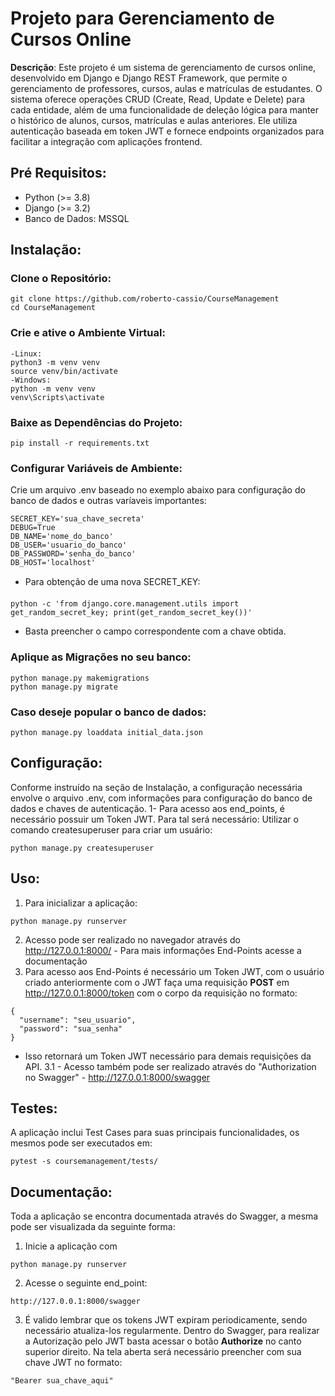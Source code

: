 # Projeto para Gerenciamento de Cursos Online
**Descrição**: Este projeto é um sistema de gerenciamento de cursos online, desenvolvido em Django e Django REST Framework, que permite o gerenciamento de professores, cursos, aulas e matrículas de estudantes. O sistema oferece operações CRUD (Create, Read, Update e Delete) para cada entidade, além de uma funcionalidade de deleção lógica para manter o histórico de alunos, cursos, matrículas e aulas anteriores. Ele utiliza autenticação baseada em token JWT e fornece endpoints organizados para facilitar a integração com aplicações frontend.

## Pré Requisitos:
- Python (>= 3.8)
- Django (>= 3.2)
- Banco de Dados: MSSQL

## Instalação:
### Clone o Repositório:
```
git clone https://github.com/roberto-cassio/CourseManagement
cd CourseManagement
```
### Crie e ative o Ambiente Virtual:
```
-Linux:
python3 -m venv venv
source venv/bin/activate
-Windows:
python -m venv venv
venv\Scripts\activate
```

### Baixe as Dependências do Projeto:
```
pip install -r requirements.txt
```

### Configurar Variáveis de Ambiente: 
Crie um arquivo .env baseado no exemplo abaixo para configuração do banco de dados e outras varíaveis importantes:
```
SECRET_KEY='sua_chave_secreta'
DEBUG=True
DB_NAME='nome_do_banco'
DB_USER='usuario_do_banco'
DB_PASSWORD='senha_do_banco'
DB_HOST='localhost'
```

- Para obtenção de uma nova SECRET_KEY:
```
python -c 'from django.core.management.utils import get_random_secret_key; print(get_random_secret_key())'
```
- Basta preencher o campo correspondente com a chave obtida.
### Aplique as Migrações no seu banco:
```
python manage.py makemigrations
python manage.py migrate
```

### Caso deseje popular o banco de dados:
```
python manage.py loaddata initial_data.json
```

## Configuração:
Conforme instruído na seção de Instalação, a configuração necessária envolve o arquivo .env, com informações para configuração do banco de dados e chaves de autenticação.
1- Para acesso aos end_points, é necessário possuir um Token JWT. Para tal será necessário:
Utilizar o comando createsuperuser para criar um usuário:
```
python manage.py createsuperuser
```


## Uso:
1. Para inicializar a aplicação:
```
python manage.py runserver
```
2. Acesso pode ser realizado no navegador através do http://127.0.0.1:8000/ - Para mais informações End-Points acesse a documentação
3. Para acesso aos End-Points é necessário um Token JWT, com o usuário criado anteriormente com o JWT faça uma requisição **POST** em
http://127.0.0.1:8000/token com o corpo da requisição no formato:
```
{
  "username": "seu_usuario",
  "password": "sua_senha"
}
```
- Isso retornará um Token JWT necessário para demais requisições da API.
3.1 - Acesso também pode ser realizado através do "Authorization no Swagger" - http://127.0.0.1:8000/swagger

## Testes:
A aplicação inclui Test Cases para suas principais funcionalidades, os mesmos pode ser executados em:
```
pytest -s coursemanagement/tests/
```
## Documentação:
Toda a aplicação se encontra documentada através do Swagger, a mesma pode ser visualizada da seguinte forma:
1. Inicie a aplicação com
```
python manage.py runserver
```
2. Acesse o seguinte end_point:
```
http://127.0.0.1:8000/swagger
```
3. É valido lembrar que os tokens JWT expiram periodicamente, sendo necessário atualiza-los regularmente. Dentro do Swagger, para realizar a Autorização pelo JWT basta acessar o botão **Authorize** no canto superior direito. Na tela aberta será necessário preencher com sua chave JWT no formato:
```
"Bearer sua_chave_aqui"
```
